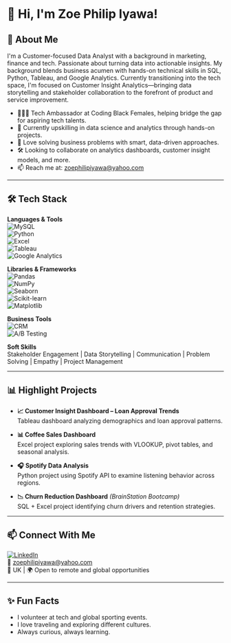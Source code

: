 # 👋 Hi, I'm Zoe Philip Iyawa!

## 💼 About Me

I'm a Customer-focused Data Analyst with a background in marketing, finance and tech. Passionate about turning data into actionable insights. My background blends business acumen with hands-on technical skills in SQL, Python, Tableau, and Google Analytics. Currently transitioning into the tech space, I'm focused on Customer Insight Analytics—bringing data storytelling and stakeholder collaboration to the forefront of product and service improvement.

- 👩🏽‍💻 Tech Ambassador at Coding Black Females, helping bridge the gap for aspiring tech talents.
- 🌱 Currently upskilling in data science and analytics through hands-on projects.
- 🧠 Love solving business problems with smart, data-driven approaches.
- 🛠️ Looking to collaborate on analytics dashboards, customer insight models, and more.
- 📫 Reach me at: zoephilipiyawa@yahoo.com

---

## 🛠️ Tech Stack

**Languages & Tools**  
![MySQL](https://img.shields.io/badge/-MySQL-black?style=flat-square&logo=mysql)  
![Python](https://img.shields.io/badge/-Python-black?style=flat-square&logo=python)  
![Excel](https://img.shields.io/badge/-Excel-black?style=flat-square&logo=microsoft-excel)  
![Tableau](https://img.shields.io/badge/-Tableau-black?style=flat-square&logo=tableau)  
![Google Analytics](https://img.shields.io/badge/-Google_Analytics-black?style=flat-square&logo=google-analytics)

**Libraries & Frameworks**  
![Pandas](https://img.shields.io/badge/-Pandas-black?style=flat-square&logo=pandas)  
![NumPy](https://img.shields.io/badge/-NumPy-black?style=flat-square&logo=numpy)  
![Seaborn](https://img.shields.io/badge/-Seaborn-black?style=flat-square&logo=seaborn)  
![Scikit-learn](https://img.shields.io/badge/-Scikit--learn-black?style=flat-square&logo=scikitlearn)  
![Matplotlib](https://img.shields.io/badge/-Matplotlib-black?style=flat-square&logo=matplotlib)

**Business Tools**  
![CRM](https://img.shields.io/badge/-CRM_Tools-black?style=flat-square)  
![A/B Testing](https://img.shields.io/badge/-A%2FB_Testing-black?style=flat-square)

**Soft Skills**  
Stakeholder Engagement | Data Storytelling | Communication | Problem Solving | Empathy | Project Management

---

## 📊 Highlight Projects

- **📈 Customer Insight Dashboard – Loan Approval Trends**  
  Tableau dashboard analyzing demographics and loan approval patterns.

- **📊 Coffee Sales Dashboard**  
  Excel project exploring sales trends with VLOOKUP, pivot tables, and seasonal analysis.

- **🎧 Spotify Data Analysis**  
  Python project using Spotify API to examine listening behavior across regions.

- **📉 Churn Reduction Dashboard** *(BrainStation Bootcamp)*  
  SQL + Excel project identifying churn drivers and retention strategies.


---

## 📫 Connect With Me

[![LinkedIn](https://img.shields.io/badge/-LinkedIn-blue?style=flat-square&logo=linkedin)](http://linkedin.com/in/zoe-philip-iyawa-087869181)  
📧 zoephilipiyawa@yahoo.com  
📍 UK | 🌍 Open to remote and global opportunities

---

## ✨ Fun Facts

- I volunteer at tech and global sporting events.  
- I love traveling and exploring different cultures.  
- Always curious, always learning.



<!---
Zoe-iyawa/Zoe-iyawa is a ✨ special ✨ repository because its `README.md` (this file) appears on your GitHub profile.
You can click the Preview link to take a look at your changes.
--->
